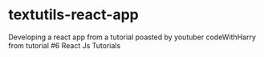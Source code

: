 # textutils-react-app
 Developing a react app from a tutorial poasted by youtuber codeWithHarry from tutorial #6 React Js Tutorials

